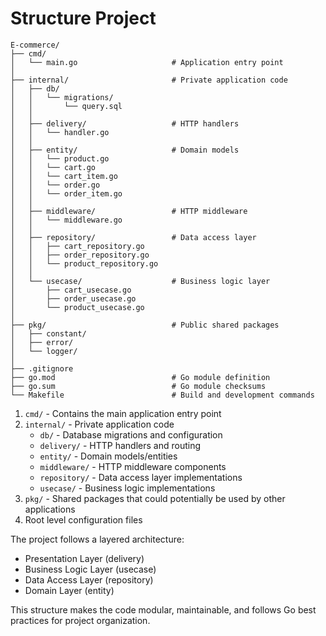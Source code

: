 # Structure Project
```
E-commerce/
├── cmd/
│   └── main.go                     # Application entry point
│
├── internal/                       # Private application code
│   ├── db/
│   │   └── migrations/
│   │       └── query.sql
│   │
│   ├── delivery/                   # HTTP handlers
│   │   └── handler.go
│   │
│   ├── entity/                     # Domain models
│   │   └── product.go
│   │   └── cart.go
│   │   └── cart_item.go
│   │   └── order.go
│   │   └── order_item.go
│   │
│   ├── middleware/                 # HTTP middleware
│   │   └── middleware.go
│   │
│   ├── repository/                 # Data access layer
│   │   ├── cart_repository.go
│   │   ├── order_repository.go
│   │   └── product_repository.go
│   │
│   └── usecase/                    # Business logic layer
│       ├── cart_usecase.go
│       ├── order_usecase.go
│       └── product_usecase.go
│
├── pkg/                            # Public shared packages
│   ├── constant/
│   ├── error/
│   └── logger/
│
├── .gitignore
├── go.mod                          # Go module definition
├── go.sum                          # Go module checksums
└── Makefile                        # Build and development commands
```


1. `cmd/` - Contains the main application entry point
2. `internal/` - Private application code
    - `db/` - Database migrations and configuration
    - `delivery/` - HTTP handlers and routing
    - `entity/` - Domain models/entities
    - `middleware/` - HTTP middleware components
    - `repository/` - Data access layer implementations
    - `usecase/` - Business logic implementations
3. `pkg/` - Shared packages that could potentially be used by other applications
4. Root level configuration files

The project follows a layered architecture:
- Presentation Layer (delivery)
- Business Logic Layer (usecase)
- Data Access Layer (repository)
- Domain Layer (entity)

This structure makes the code modular, maintainable, and follows Go best practices for project organization.